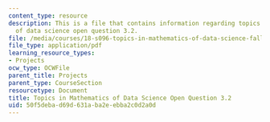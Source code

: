 ```yaml
---
content_type: resource
description: This is a file that contains information regarding topics in mathematics
  of data science open question 3.2.
file: /media/courses/18-s096-topics-in-mathematics-of-data-science-fall-2015/50f5debad69d631aba2eebba2c0d2a0d_MIT18_S096F15_Open3.2.pdf
file_type: application/pdf
learning_resource_types:
- Projects
ocw_type: OCWFile
parent_title: Projects
parent_type: CourseSection
resourcetype: Document
title: Topics in Mathematics of Data Science Open Question 3.2
uid: 50f5deba-d69d-631a-ba2e-ebba2c0d2a0d
---
```

